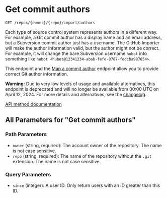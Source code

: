 # Get commit authors

`GET /repos/{owner}/{repo}/import/authors`

Each type of source control system represents authors in a different way. For example, a Git commit author has a display name and an email address, but a Subversion commit author just has a username. The GitHub Importer will make the author information valid, but the author might not be correct. For example, it will change the bare Subversion username `hubot` into something like `hubot <hubot@12341234-abab-fefe-8787-fedcba987654>`.

This endpoint and the [Map a commit author](https://docs.github.com/rest/migrations/source-imports#map-a-commit-author) endpoint allow you to provide correct Git author information.

**Warning:** Due to very low levels of usage and available alternatives, this endpoint is deprecated and will no longer be available from 00:00 UTC on April 12, 2024. For more details and alternatives, see the [changelog](https://gh.io/source-imports-api-deprecation).

[API method documentation](https://docs.github.com/rest/migrations/source-imports#get-commit-authors)

## All Parameters for "Get commit authors"

### Path Parameters

- `owner` (string, required): The account owner of the repository. The name is not case sensitive.
- `repo` (string, required): The name of the repository without the `.git` extension. The name is not case sensitive.
### Query Parameters

- `since` (integer): A user ID. Only return users with an ID greater than this ID.
